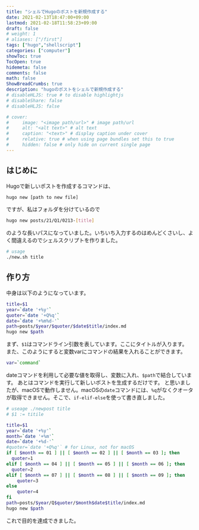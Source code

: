 ```yaml
---
title: "シェルでHugoのポストを新規作成する"
date: 2021-02-13T18:47:00+09:00
lastmod: 2021-02-18T11:58:23+09:00
draft: false
# weight: 1
# aliases: ["/first"]
tags: ["hugo","shellscript"]
categories: ["computer"]
showToc: true
TocOpen: true
hidemeta: false
comments: false
math: false
ShowBreadCrumbs: true
description: "hugoのポストをシェルで新規作成する"
# disableHLJS: true # to disable highlightjs
# disableShare: false
# disableHLJS: false

# cover:
#     image: "<image path/url>" # image path/url
#     alt: "<alt text>" # alt text
#     caption: "<text>" # display caption under cover
#     relative: true # when using page bundles set this to true
#     hidden: false # only hide on current single page
---
```

## はじめに
Hugoで新しいポストを作成するコマンドは、
```sh
hugo new [path to new file]
```
ですが、私はフォルダを分けているので
```sh
hugo new posts/21/Q1/0213-[title]
```
のような長いパスになっていました。いちいち入力するのはめんどくさいし、よく間違えるのでシェルスクリプトを作りました。
```sh
# usage
./new.sh title
```

## 作り方
中身は以下のようになっています。
```sh
title=$1
year=`date '+%y'`
quoter=`date '+Q%q'`
date=`date '+%m%d-'`
path=posts/$year/$quoter/$date$title/index.md
hugo new $path
```
まず、`$1`はコマンドライン引数を表しています。ここにタイトルが入ります。  
また、このようにすると変数varにコマンドの結果を入れることができます。
```sh
var=`command`
```
dateコマンドを利用して必要な値を取得し、変数に入れ、`$path`で結合しています。
あとはコマンドを実行して新しいポストを生成するだけです。
と思いましたが、macOSで動作しません。macOSの`date`コマンドには、`%q`がなくクオータが取得できません。そこで、`if-elif-else`を使って書き直しました。
```sh
# useage ./newpost title
# $1 := titile

title=$1
year=`date '+%y'`
month=`date '+%m'`
date=`date '+%d-'`
#quoter=`date '+Q%q'` # for Linux, not for macOS
if [ $month == 01 ] || [ $month == 02 ] || [ $month == 03 ]; then
  quoter=1
elif [ $month == 04 ] || [ $month == 05 ] || [ $month == 06 ]; then
  quoter=2
elif [ $month == 07 ] || [ $month == 08 ] || [ $month == 09 ]; then
    quoter=3
else
    quoter=4
fi
path=posts/$year/Q$quoter/$month$date$title/index.md
hugo new $path
```
これで目的を達成できました。